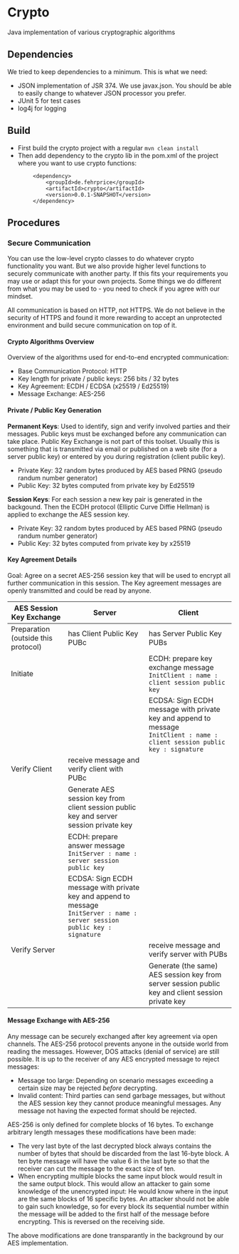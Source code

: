 # Crypto
Java implementation of various cryptographic algorithms

## Dependencies
We tried to keep dependencies to a minimum. This is what we need:
 * JSON implementation of JSR 374. We use javax.json. You should be able to easily change to whatever JSON processor you prefer.
 * JUnit 5 for test cases
 * log4j for logging

## Build
 * First build the crypto project with a regular `mvn clean install`
 * Then add dependency to the crypto lib in the pom.xml of the project where you want to use crypto functions:
```
		<dependency>
			<groupId>de.fehrprice</groupId>
			<artifactId>crypto</artifactId>
			<version>0.0.1-SNAPSHOT</version>
		</dependency>

```

## Procedures

### Secure Communication
You can use the low-level crypto classes to do whatever crypto functionality you want. But we also provide higher level functions to securely communicate with another party. If this fits your requirements you may use or adapt this for your own projects. Some things we do different from what you may be used to - you need to check if you agree with our mindset.

All communication is based on HTTP, not HTTPS. We do not believe in the security of HTTPS and found it more rewarding to accept an unprotected environment and build secure communication on top of it.

#### Crypto Algorithms Overview

Overview of the algorithms used for end-to-end encrypted communication:

 * Base Communication Protocol: HTTP
 * Key length for private / public keys: 256 bits / 32 bytes
 * Key Agreement: ECDH / ECDSA (x25519 / Ed25519)
 * Message Exchange: AES-256

#### Private / Public Key Generation

**Permanent Keys**: Used to identify, sign and verify involved parties and their messages. Public keys must be exchanged before any communication can take place. Public Key Exchange is not part of this toolset. Usually this is something that is transmitted via email or published on a web site (for a server public key) or entered by you during registration (client public key).
 * Private Key: 32 random bytes produced by AES based PRNG (pseudo randum number generator)
 * Public Key: 32 bytes computed from private key by Ed25519

**Session Keys**: For each session a new key pair is generated in the backgound. Then the ECDH protocol (Elliptic Curve Diffie Hellman) is applied to exchange the AES session key.
 * Private Key: 32 random bytes produced by AES based PRNG (pseudo randum number generator)
 * Public Key: 32 bytes computed from private key by x25519

#### Key Agreement Details
Goal: Agree on a secret AES-256 session key that will be used to encrypt all further communication in this session. The Key agreement messages are openly transmitted and could be read by anyone.

| **AES Session Key Exchange**  | Server | Client |
| -------------             | ------ | ------ |
| Preparation (outside this protocol)              | has Client Public Key PUBc | has Server Public Key PUBs
| Initiate | | ECDH: prepare key exchange message<br> ` InitClient : name : client session public key `|
|   | | ECDSA: Sign ECDH message with private key and append to message<br> ` InitClient : name : client session public key : signature ` |
| Verify Client | receive message and verify client with PUBc
|   | Generate AES session key from client session public key and server session private key
|   | ECDH: prepare answer message<br> ` InitServer : name : server session public key `|
|   | ECDSA: Sign ECDH message with private key and append to message<br> ` InitServer : name : server session public key : signature `|
| Verify Server | | receive message and verify server with PUBs
|   | | Generate (the same) AES session key from server session public key and client session private key

#### Message Exchange with AES-256

Any message can be securely exchanged after key agreement via open channels. The AES-256 protocol prevents anyone in the outside world from reading the messages. However, DOS attacks (denial of service) are still possible. It is up to the receiver of any AES encrypted message to reject messages:
 * Message too large: Depending on scenario messages exceeding a certain size may be rejected *before* decrypting.
 * Invalid content: Third parties can send garbage messages, but without the AES session key they cannot produce meaningful messages. Any message not having the expected format should be rejected.
 
AES-256 is only defined for complete blocks of 16 bytes. To exchange arbitrary length messages these modifications have been made:
 * The very last byte of the last decrypted block always contains the number of bytes that should be discarded from the last 16-byte block. A ten byte message will have the value 6 in the last byte so that the receiver can cut the message to the exact size of ten.
 * When encrypting multiple blocks the same input block would result in the same output block. This would allow an attacker to gain some knowledge of the unencrypted input: He would know where in the input are the same blocks of 16 specific bytes. An attacker should not be able to gain such knowledge, so for every block its sequential number within the message will be added to the first half of the message before encrypting. This is reversed on the receiving side.

The above modifications are done transparantly in the background by our AES implementation.